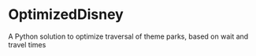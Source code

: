 # OptimizedDisney
A Python solution to optimize traversal of theme parks, based on wait and travel times

